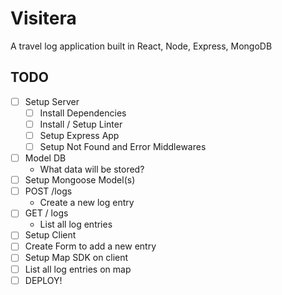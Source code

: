 # Visitera
A travel log application built in React, Node, Express, MongoDB


## TODO
- [ ] Setup Server
  - [ ] Install Dependencies
  - [ ]  Install / Setup Linter
  - [ ]  Setup Express App
  - [ ]  Setup Not Found and Error Middlewares
- [ ] Model DB
  - What data will be stored?
- [ ] Setup Mongoose Model(s)
- [ ] POST /logs
  - Create a new log entry
- [ ] GET / logs
  - List all log entries
- [ ]  Setup Client
- [ ]  Create Form to add a new entry
- [ ] Setup Map SDK on client
- [ ] List all log entries on map
- [ ] DEPLOY!
